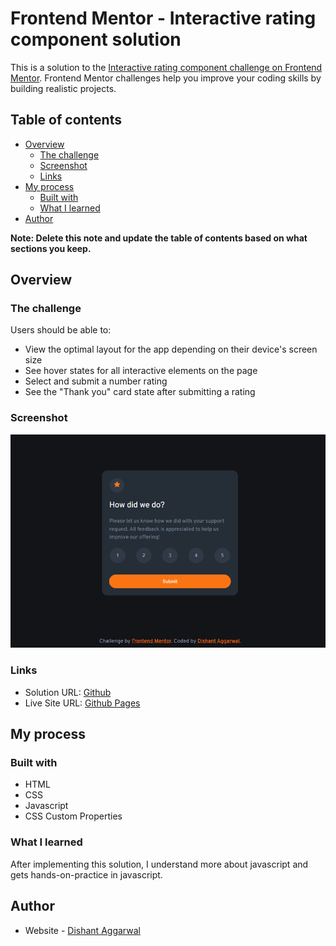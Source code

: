 # Frontend Mentor - Interactive rating component solution

This is a solution to the [Interactive rating component challenge on Frontend Mentor](https://www.frontendmentor.io/challenges/interactive-rating-component-koxpeBUmI). Frontend Mentor challenges help you improve your coding skills by building realistic projects. 

## Table of contents

- [Overview](#overview)
  - [The challenge](#the-challenge)
  - [Screenshot](#screenshot)
  - [Links](#links)
- [My process](#my-process)
  - [Built with](#built-with)
  - [What I learned](#what-i-learned)
- [Author](#author)

**Note: Delete this note and update the table of contents based on what sections you keep.**

## Overview

### The challenge

Users should be able to:

- View the optimal layout for the app depending on their device's screen size
- See hover states for all interactive elements on the page
- Select and submit a number rating
- See the "Thank you" card state after submitting a rating

### Screenshot

![](./images/screenshot.png)

### Links

- Solution URL: [Github](https://github.com/dishantagg24/interactive-rating-component)
- Live Site URL: [Github Pages](https://dishantagg24.github.io/interactive-rating-component/)

## My process

### Built with

- HTML
- CSS
- Javascript
- CSS Custom Properties

### What I learned

After implementing this solution, I understand more about javascript and gets hands-on-practice in javascript.

## Author

- Website - [Dishant Aggarwal](https://github.com/dishantagg24)
